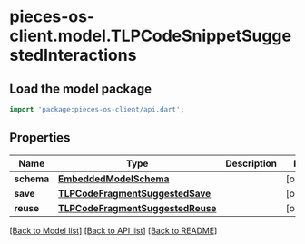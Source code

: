 # pieces-os-client.model.TLPCodeSnippetSuggestedInteractions

## Load the model package
```dart
import 'package:pieces-os-client/api.dart';
```

## Properties
Name | Type | Description | Notes
------------ | ------------- | ------------- | -------------
**schema** | [**EmbeddedModelSchema**](EmbeddedModelSchema.md) |  | [optional] 
**save** | [**TLPCodeFragmentSuggestedSave**](TLPCodeFragmentSuggestedSave.md) |  | [optional] 
**reuse** | [**TLPCodeFragmentSuggestedReuse**](TLPCodeFragmentSuggestedReuse.md) |  | [optional] 

[[Back to Model list]](../README.md#documentation-for-models) [[Back to API list]](../README.md#documentation-for-api-endpoints) [[Back to README]](../README.md)


